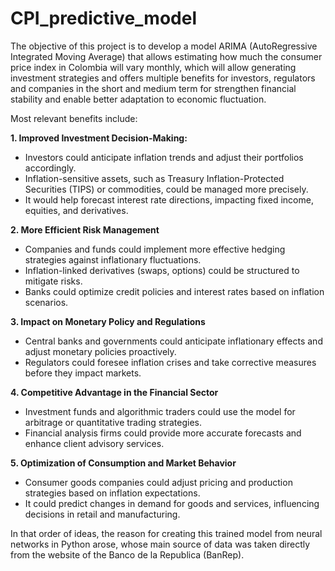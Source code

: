 # CPI_predictive_model
The objective of this project is to develop a model ARIMA (AutoRegressive Integrated Moving Average) that allows estimating how much the consumer price index in Colombia will vary monthly, which will allow generating investment strategies and offers multiple benefits for investors, regulators and companies in the short and medium term for strengthen financial stability and enable better adaptation to economic fluctuation.

Most relevant benefits include:

**1. Improved Investment Decision-Making:**
- Investors could anticipate inflation trends and adjust their portfolios accordingly.
- Inflation-sensitive assets, such as Treasury Inflation-Protected Securities (TIPS) or commodities, could be managed more precisely.
- It would help forecast interest rate directions, impacting fixed income, equities, and derivatives.
  
**2. More Efficient Risk Management**
- Companies and funds could implement more effective hedging strategies against inflationary fluctuations.
- Inflation-linked derivatives (swaps, options) could be structured to mitigate risks.
- Banks could optimize credit policies and interest rates based on inflation scenarios.
  
**3. Impact on Monetary Policy and Regulations**     
- Central banks and governments could anticipate inflationary effects and adjust monetary policies proactively.
- Regulators could foresee inflation crises and take corrective measures before they impact markets.
  
**4. Competitive Advantage in the Financial Sector**
- Investment funds and algorithmic traders could use the model for arbitrage or quantitative trading strategies.
- Financial analysis firms could provide more accurate forecasts and enhance client advisory services.
  
**5. Optimization of Consumption and Market Behavior**
- Consumer goods companies could adjust pricing and production strategies based on inflation expectations.
- It could predict changes in demand for goods and services, influencing decisions in retail and manufacturing.

In that order of ideas, the reason for creating this trained model from neural networks in Python arose, whose main source of data was taken directly from the website of the Banco de la Republica (BanRep). 
